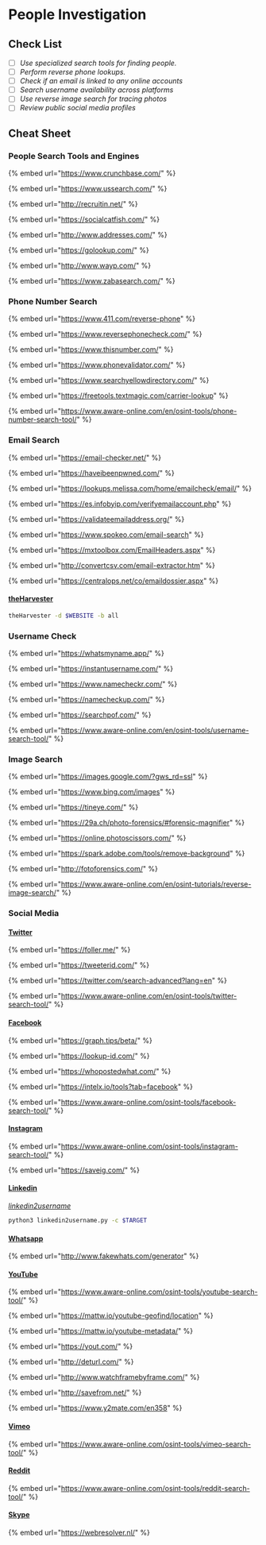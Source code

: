 # People Investigation

## Check List

* [ ] _Use specialized search tools for finding people._
* [ ] _Perform reverse phone lookups._
* [ ] _Check if an email is linked to any online accounts_
* [ ] _Search username availability across platforms_
* [ ] _Use reverse image search for tracing photos_
* [ ] _Review public social media profiles_

## Cheat Sheet

### People Search Tools and Engines

{% embed url="https://www.crunchbase.com/" %}

{% embed url="https://www.ussearch.com/" %}

{% embed url="http://recruitin.net/" %}

{% embed url="https://socialcatfish.com/" %}

{% embed url="http://www.addresses.com/" %}

{% embed url="https://golookup.com/" %}

{% embed url="http://www.wayp.com/" %}

{% embed url="https://www.zabasearch.com/" %}

### Phone Number Search

{% embed url="https://www.411.com/reverse-phone" %}

{% embed url="https://www.reversephonecheck.com/" %}

{% embed url="https://www.thisnumber.com/" %}

{% embed url="https://www.phonevalidator.com/" %}

{% embed url="https://www.searchyellowdirectory.com/" %}

{% embed url="https://freetools.textmagic.com/carrier-lookup" %}

{% embed url="https://www.aware-online.com/en/osint-tools/phone-number-search-tool/" %}

### Email Search

{% embed url="https://email-checker.net/" %}

{% embed url="https://haveibeenpwned.com/" %}

{% embed url="https://lookups.melissa.com/home/emailcheck/email/" %}

{% embed url="https://es.infobyip.com/verifyemailaccount.php" %}

{% embed url="https://validateemailaddress.org/" %}

{% embed url="https://www.spokeo.com/email-search" %}

{% embed url="https://mxtoolbox.com/EmailHeaders.aspx" %}

{% embed url="http://convertcsv.com/email-extractor.htm" %}

{% embed url="https://centralops.net/co/emaildossier.aspx" %}

#### [theHarvester](https://github.com/laramies/theHarvester)

```bash
theHarvester -d $WEBSITE -b all
```

### Username Check

{% embed url="https://whatsmyname.app/" %}

{% embed url="https://instantusername.com/" %}

{% embed url="https://www.namecheckr.com/" %}

{% embed url="https://namecheckup.com/" %}

{% embed url="https://searchpof.com/" %}

{% embed url="https://www.aware-online.com/en/osint-tools/username-search-tool/" %}

### Image Search

{% embed url="https://images.google.com/?gws_rd=ssl" %}

{% embed url="https://www.bing.com/images" %}

{% embed url="https://tineye.com/" %}

{% embed url="https://29a.ch/photo-forensics/#forensic-magnifier" %}

{% embed url="https://online.photoscissors.com/" %}

{% embed url="https://spark.adobe.com/tools/remove-background" %}

{% embed url="http://fotoforensics.com/" %}

{% embed url="https://www.aware-online.com/en/osint-tutorials/reverse-image-search/" %}

### Social Media

#### [Twitter](https://x.com)

{% embed url="https://foller.me/" %}

{% embed url="https://tweeterid.com/" %}

{% embed url="https://twitter.com/search-advanced?lang=en" %}

{% embed url="https://www.aware-online.com/en/osint-tools/twitter-search-tool/" %}

#### [Facebook](https://www.facebook.com)

{% embed url="https://graph.tips/beta/" %}

{% embed url="https://lookup-id.com/" %}

{% embed url="https://whopostedwhat.com/" %}

{% embed url="https://intelx.io/tools?tab=facebook" %}

{% embed url="https://www.aware-online.com/osint-tools/facebook-search-tool/" %}

#### [Instagram ](https://www.instagram.com)

{% embed url="https://www.aware-online.com/osint-tools/instagram-search-tool/" %}

{% embed url="https://saveig.com/" %}

#### [Linkedin](https://www.linkedin.com/)

[_linkedin2username_](https://github.com/initstring/linkedin2username)

```bash
python3 linkedin2username.py -c $TARGET
```

#### [Whatsapp](https://www.whatsapp.com/)

{% embed url="http://www.fakewhats.com/generator" %}

#### [YouTube](https://www.youtube.com/)

{% embed url="https://www.aware-online.com/osint-tools/youtube-search-tool/" %}

{% embed url="https://mattw.io/youtube-geofind/location" %}

{% embed url="https://mattw.io/youtube-metadata/" %}

{% embed url="https://yout.com/" %}

{% embed url="http://deturl.com/" %}

{% embed url="http://www.watchframebyframe.com/" %}

{% embed url="http://savefrom.net/" %}

{% embed url="https://www.y2mate.com/en358" %}

#### [Vimeo](https://www.skype.com)

{% embed url="https://www.aware-online.com/osint-tools/vimeo-search-tool/" %}

#### [Reddit](https://www.reddit.com)

{% embed url="https://www.aware-online.com/osint-tools/reddit-search-tool/" %}

#### [Skype](https://www.skype.com)

{% embed url="https://webresolver.nl/" %}
